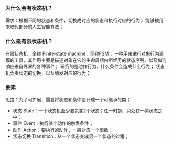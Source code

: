 ### **为什么会有状态机？**
需求：根据不同的状态和条件，切换成对应的状态和执行对应的行为；
能够被用来取代部分的人工智能算法；

### 什么是有限状态机？
有限状态机，全称 Finite-state machine，简称FSM；
一种用来进行对象行为建模的工具，其作用主要是描述对象在它的生命周期内所经历的状态序列，以及如何响应来自外界的各种事件；
研究的是动作行为，什么条件会造成什么行为；
状态机负责状态的切换，以及触发对应的行为；

### 要素
思路：为了可扩展，需要将状态和条件设计成一个可继承的类；
- 状态 State：一个状态机至少要包含2个状态；任一时刻，只处在一种状态之中；
- 事件 Event：执行某个动作的触发条件；
- 动作 Action：要执行的动作，一般对应一个函数；
- 状态切换 Transition：从一个状态变成另一个状态的过程；